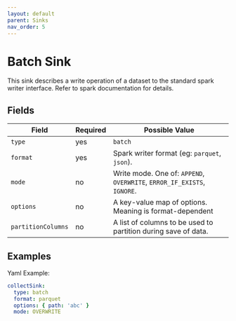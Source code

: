 ```yaml
---
layout: default
parent: Sinks
nav_order: 5
---
```


# Batch Sink

This sink describes a write operation of a dataset to the standard spark writer interface.
Refer to spark documentation for details.

## Fields

| Field | Required | Possible Value |
| ----- | -------- | -------------- |
| `type` | yes | `batch` |
| `format` | yes | Spark writer format (eg: `parquet`, `json`). |
| `mode` | no | Write mode. One of: `APPEND`, `OVERWRITE`, `ERROR_IF_EXISTS`, `IGNORE`. |
| `options` | no | A key-value map of options. Meaning is format-dependent |
| `partitionColumns` | no | A list of columns to be used to partition during save of data. |

## Examples

Yaml Example:
```yaml
collectSink:
  type: batch
  format: parquet
  options: { path: 'abc' }
  mode: OVERWRITE
```
